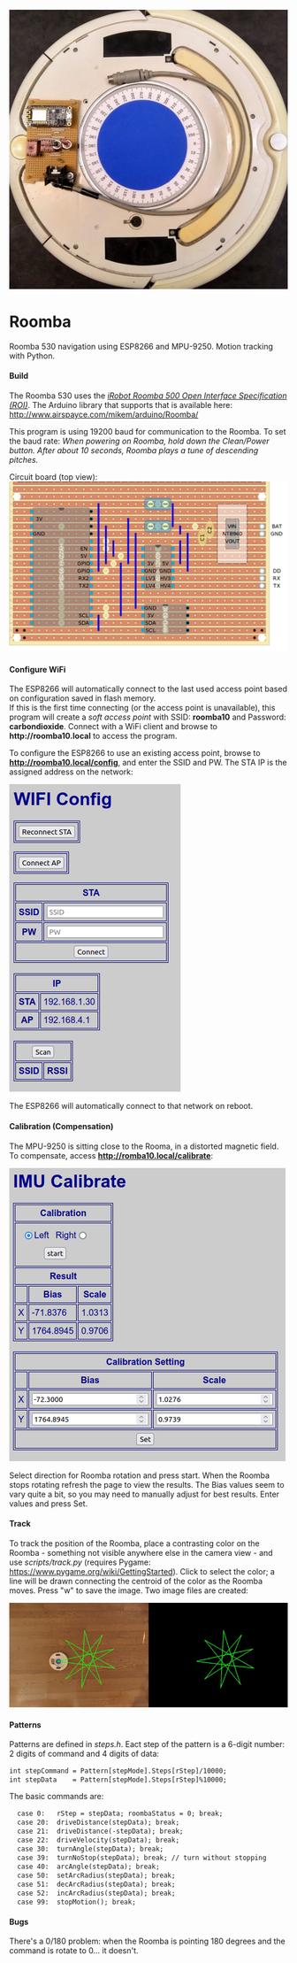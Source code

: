 ![](images/roomba2.jpg)
# Roomba
Roomba 530 navigation using ESP8266 and MPU-9250.  Motion tracking with Python.

#### Build

The Roomba 530 uses the _[iRobot Roomba 500 Open Interface Specification (ROI)](https://www.irobot.lv/uploaded_files/File/iRobot_Roomba_500_Open_Interface_Spec.pdf)_. 
The Arduino library that supports that is available here: http://www.airspayce.com/mikem/arduino/Roomba/

This program is using 19200 baud for communication to the Roomba.  To set the baud rate:
*When powering on Roomba, hold down the Clean/Power button. After about 10 seconds, Roomba plays a tune of descending pitches.*

Circuit board (top view):
![Circuit](images/roomba22A.png)

#### Configure WiFi

The ESP8266 will automatically connect to the last used access point based on configuration saved in flash memory.  
If this is the first time connecting (or the access point is unavailable), this program will create a _soft access point_ with SSID: __roomba10__ and Password: __carbondioxide__.
Connect with a WiFi client and browse to __http://roomba10.local__ to access the program.

To configure the ESP8266 to use an existing access point, browse to __http://roomba10.local/config__, and enter the SSID and PW.  The STA IP is the assigned address on the network:

![Wifi](images/wifiConfig.png)

The ESP8266 will automatically connect to that network on reboot.

#### Calibration (Compensation)

The MPU-9250 is sitting close to the Rooma, in a distorted magnetic field.  To compensate, access __http://romba10.local/calibrate__:

![Calibrate](images/imuCalib.png)

Select direction for Roomba rotation and press start.  When the Roomba stops rotating refresh the page to view the results.  The Bias values seem to vary quite a bit, so you may need to manually adjust for best results.  Enter values and press Set.

#### Track

To track the position of the Roomba, place a contrasting color on the Roomba - something not visible anywhere else in the camera view - and use *scripts/track.py* (requires Pygame: https://www.pygame.org/wiki/GettingStarted).  Click to select the color; a line will be drawn connecting the centroid of the color as the Roomba moves.  Press "w" to save the image.  Two image files are created:

![Track](images/track.png)

#### Patterns

Patterns are defined in *steps.h*.  Eact step of the pattern is a 6-digit number:  2 digits of command and 4 digits of data:

	int stepCommand = Pattern[stepMode].Steps[rStep]/10000;	
	int stepData    = Pattern[stepMode].Steps[rStep]%10000;

The basic commands are:

      case 0:   rStep = stepData; roombaStatus = 0; break;
      case 20:  driveDistance(stepData); break;
      case 21:  driveDistance(-stepData); break;
      case 22:  driveVelocity(stepData); break;
      case 30:  turnAngle(stepData); break;
      case 39:  turnNoStop(stepData); break; // turn without stopping
      case 40:  arcAngle(stepData); break;
      case 50:  setArcRadius(stepData); break;
      case 51:  decArcRadius(stepData); break;
      case 52:  incArcRadius(stepData); break;
      case 99:  stopMotion(); break;

#### Bugs

There's a 0/180 problem:  when the Roomba is pointing 180 degrees and the command is rotate to 0... it doesn't.
